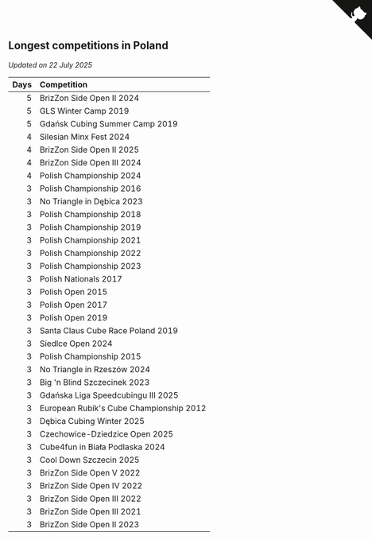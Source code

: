 ## Longest competitions in Poland

*Updated on 22 July 2025*

| Days | Competition |
| ---: | :--- |
| 5 | BrizZon Side Open II 2024 |
| 5 | GLS Winter Camp 2019 |
| 5 | Gdańsk Cubing Summer Camp 2019 |
| 4 | Silesian Minx Fest 2024 |
| 4 | BrizZon Side Open II 2025 |
| 4 | BrizZon Side Open III 2024 |
| 4 | Polish Championship 2024 |
| 3 | Polish Championship 2016 |
| 3 | No Triangle in Dębica 2023 |
| 3 | Polish Championship 2018 |
| 3 | Polish Championship 2019 |
| 3 | Polish Championship 2021 |
| 3 | Polish Championship 2022 |
| 3 | Polish Championship 2023 |
| 3 | Polish Nationals 2017 |
| 3 | Polish Open 2015 |
| 3 | Polish Open 2017 |
| 3 | Polish Open 2019 |
| 3 | Santa Claus Cube Race Poland 2019 |
| 3 | Siedlce Open 2024 |
| 3 | Polish Championship 2015 |
| 3 | No Triangle in Rzeszów 2024 |
| 3 | Big 'n Blind Szczecinek 2023 |
| 3 | Gdańska Liga Speedcubingu III 2025 |
| 3 | European Rubik's Cube Championship 2012 |
| 3 | Dębica Cubing Winter 2025 |
| 3 | Czechowice-Dziedzice Open 2025 |
| 3 | Cube4fun in Biała Podlaska 2024 |
| 3 | Cool Down Szczecin 2025 |
| 3 | BrizZon Side Open V 2022 |
| 3 | BrizZon Side Open IV 2022 |
| 3 | BrizZon Side Open III 2022 |
| 3 | BrizZon Side Open III 2021 |
| 3 | BrizZon Side Open II 2023 |


<a href="https://github.com/maxidragon/wca_statistics_pl" class="github-corner" aria-label="View source on Github"><svg width="80" height="80" viewBox="0 0 250 250" style="fill:#151513; color:#fff; position: absolute; top: 0; border: 0; right: 0;" aria-hidden="true"><path d="M0,0 L115,115 L130,115 L142,142 L250,250 L250,0 Z"></path><path d="M128.3,109.0 C113.8,99.7 119.0,89.6 119.0,89.6 C122.0,82.7 120.5,78.6 120.5,78.6 C119.2,72.0 123.4,76.3 123.4,76.3 C127.3,80.9 125.5,87.3 125.5,87.3 C122.9,97.6 130.6,101.9 134.4,103.2" fill="currentColor" style="transform-origin: 130px 106px;" class="octo-arm"></path><path d="M115.0,115.0 C114.9,115.1 118.7,116.5 119.8,115.4 L133.7,101.6 C136.9,99.2 139.9,98.4 142.2,98.6 C133.8,88.0 127.5,74.4 143.8,58.0 C148.5,53.4 154.0,51.2 159.7,51.0 C160.3,49.4 163.2,43.6 171.4,40.1 C171.4,40.1 176.1,42.5 178.8,56.2 C183.1,58.6 187.2,61.8 190.9,65.4 C194.5,69.0 197.7,73.2 200.1,77.6 C213.8,80.2 216.3,84.9 216.3,84.9 C212.7,93.1 206.9,96.0 205.4,96.6 C205.1,102.4 203.0,107.8 198.3,112.5 C181.9,128.9 168.3,122.5 157.7,114.1 C157.9,116.9 156.7,120.9 152.7,124.9 L141.0,136.5 C139.8,137.7 141.6,141.9 141.8,141.8 Z" fill="currentColor" class="octo-body"></path></svg></a><style>.github-corner:hover .octo-arm{animation:octocat-wave 560ms ease-in-out}@keyframes octocat-wave{0%,100%{transform:rotate(0)}20%,60%{transform:rotate(-25deg)}40%,80%{transform:rotate(10deg)}}@media (max-width:500px){.github-corner:hover .octo-arm{animation:none}.github-corner .octo-arm{animation:octocat-wave 560ms ease-in-out}}</style>
